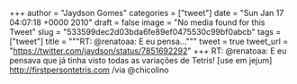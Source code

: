 
+++
author = "Jaydson Gomes"
categories = ["tweet"]
date = "Sun Jan 17 04:07:18 +0000 2010"
draft = false
image = "No media found for this Tweet"
slug = "533599dec2d03bda6fe89ef0475530c99bf0abcb"
tags = ["tweet"]
title = """RT: @renatoaa: E eu pensa..."""
tweet = true
tweet_url = "https://twitter.com/jaydson/status/7851692292"
+++
RT: @renatoaa: E eu pensava que já tinha visto todas as variações de Tetris! [use em jejum] http://firstpersontetris.com /via @chicolino
